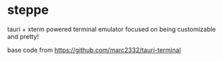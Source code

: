 # steppe

tauri + xterm powered terminal emulator focused on being customizable and pretty!

base code from https://github.com/marc2332/tauri-terminal
